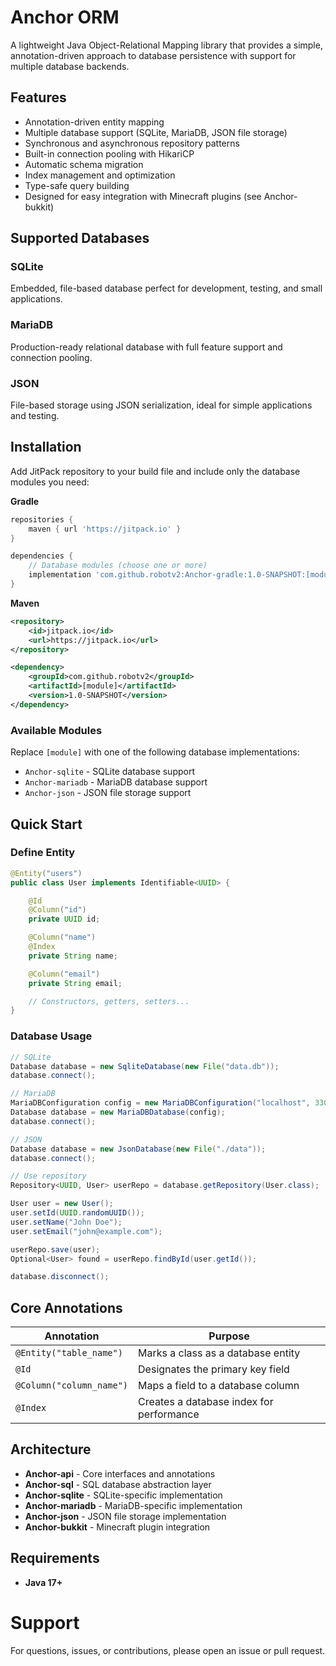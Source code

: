 # Anchor ORM

A lightweight Java Object-Relational Mapping library that provides a simple, annotation-driven approach to database persistence with support for multiple database backends.

## Features

- Annotation-driven entity mapping
- Multiple database support (SQLite, MariaDB, JSON file storage)
- Synchronous and asynchronous repository patterns
- Built-in connection pooling with HikariCP
- Automatic schema migration
- Index management and optimization
- Type-safe query building
- Designed for easy integration with Minecraft plugins (see Anchor-bukkit)

## Supported Databases

### SQLite
Embedded, file-based database perfect for development, testing, and small applications.

### MariaDB
Production-ready relational database with full feature support and connection pooling.

### JSON
File-based storage using JSON serialization, ideal for simple applications and testing.

## Installation

Add JitPack repository to your build file and include only the database modules you need:

**Gradle**
```gradle
repositories {
    maven { url 'https://jitpack.io' }
}

dependencies {
    // Database modules (choose one or more)
    implementation 'com.github.robotv2:Anchor-gradle:1.0-SNAPSHOT:[module]'
}
```

**Maven**
```xml
<repository>
    <id>jitpack.io</id>
    <url>https://jitpack.io</url>
</repository>

<dependency>
    <groupId>com.github.robotv2</groupId>
    <artifactId>[module]</artifactId>
    <version>1.0-SNAPSHOT</version>
</dependency>
```

### Available Modules

Replace `[module]` with one of the following database implementations:

- `Anchor-sqlite` - SQLite database support
- `Anchor-mariadb` - MariaDB database support
- `Anchor-json` - JSON file storage support

## Quick Start

### Define Entity

```java
@Entity("users")
public class User implements Identifiable<UUID> {

    @Id
    @Column("id")
    private UUID id;

    @Column("name")
    @Index
    private String name;

    @Column("email")
    private String email;

    // Constructors, getters, setters...
}
```

### Database Usage

```java
// SQLite
Database database = new SqliteDatabase(new File("data.db"));
database.connect();

// MariaDB
MariaDBConfiguration config = new MariaDBConfiguration("localhost", 3306, "mydb", "user", "pass");
Database database = new MariaDBDatabase(config);
database.connect();

// JSON
Database database = new JsonDatabase(new File("./data"));
database.connect();

// Use repository
Repository<UUID, User> userRepo = database.getRepository(User.class);

User user = new User();
user.setId(UUID.randomUUID());
user.setName("John Doe");
user.setEmail("john@example.com");

userRepo.save(user);
Optional<User> found = userRepo.findById(user.getId());

database.disconnect();
```

## Core Annotations

| Annotation | Purpose |
|------------|---------|
| `@Entity("table_name")` | Marks a class as a database entity |
| `@Id` | Designates the primary key field |
| `@Column("column_name")` | Maps a field to a database column |
| `@Index` | Creates a database index for performance |

## Architecture

- **Anchor-api** - Core interfaces and annotations
- **Anchor-sql** - SQL database abstraction layer
- **Anchor-sqlite** - SQLite-specific implementation
- **Anchor-mariadb** - MariaDB-specific implementation
- **Anchor-json** - JSON file storage implementation
- **Anchor-bukkit** - Minecraft plugin integration

## Requirements

- **Java 17+**

# Support 

For questions, issues, or contributions, please open an issue or pull request. 